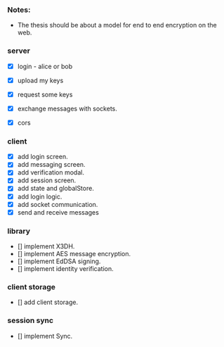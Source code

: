 ### Notes:

- The thesis should be about a model for end to end encryption on the web.

### server

- [x] login - alice or bob
- [x] upload my keys
- [x] request some keys
- [x] exchange messages with sockets.
- [x] cors


### client

- [x] add login screen.
- [x] add messaging screen.
- [x] add verification modal.
- [x] add session screen.
- [x] add state and globalStore.
- [x] add login logic.
- [x] add socket communication.
- [x] send and receive messages

### library

- [] implement X3DH.
- [] implement AES message encryption.
- [] implement EdDSA signing.
- [] implement identity verification.


### client storage

- [] add client storage.


### session sync

- [] implement Sync.
